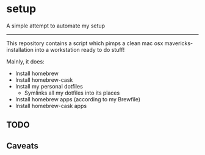 setup
=====

A simple attempt to automate my setup

---

This repository contains a script which pimps a clean mac osx mavericks-installation
into a workstation ready to do stuff!

Mainly, it does:
- Install homebrew
- Install homebrew-cask
- Install my personal dotfiles
  - Symlinks all my dotfiles into its places
- Install homebrew apps (according to my Brewfile)
- Install homebrew-cask apps

## TODO

## Caveats
